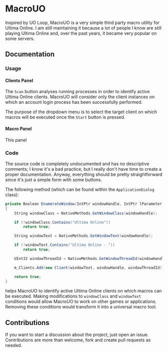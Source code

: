 # MacroUO

Inspired by UO Loop, MacroUO is a very simple third party macro utility for Ultima Online. I am still maintaining it because a lot of people I know are still playing Ultima Online and, over the past years, it became very popular on some servers.

## Documentation

### Usage

#### Clients Panel

The `Scan` button analyses running processes in order to identify active Ultima Online clients. MacroUO will consider only the client instances on which an account login process has been successfully performed.

The purpose of the dropdown menu is to select the target client on which macros will be executed once the `Start` button is pressed.

#### Macro Panel

This panel 

### Code

The source code is completely undocumented and has no descriptive comments; I know it's a bad practice, but I really don't have time to create a proper documentation. Anyway, everything should be pretty straightforward since it's just a simple form with some buttons.

The following method (which can be found within the `ApplicationDialog` class):

```csharp
private Boolean EnumerateWindow(IntPtr windowHandle, IntPtr lParameter)
{
	String windowClass = NativeMethods.GetWindowClass(windowHandle);

	if (!windowClass.Contains("Ultima Online"))
		return true;

	String windowText = NativeMethods.GetWindowText(windowHandle);

	if (!windowText.Contains("Ultima Online - "))
		return true;

	UInt32 windowThreadId = NativeMethods.GetWindowThreadId(windowHandle);

	m_Clients.Add(new Client(windowText, windowHandle, windowThreadId));

	return true;
}
```
helps MacroUO to identify active Ultima Online clients on which macros can be executed. Making modifications to `windowClass` and `windowText` conditions would allow MacroUO to work on other games or applications. Removing these conditions would transform it into a universal macro tool.

## Contributions

If you want to start a discussion about the project, just open an issue.
Contributions are more than welcome, fork and create pull requests as needed.
